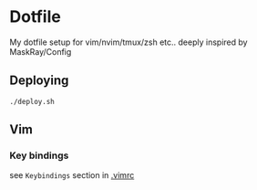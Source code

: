 # Dotfile
My dotfile setup for vim/nvim/tmux/zsh etc.. deeply inspired by MaskRay/Config

## Deploying
```
./deploy.sh
```

## Vim
### Key bindings

see `Keybindings` section in [.vimrc](.vimrc)
